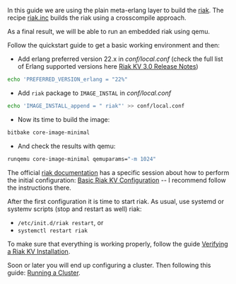 In this guide we are using the plain meta-erlang layer to build the [riak](http://www.riak.info). The recipe [riak.inc](https://github.com/meta-erlang/meta-erlang/blob/master/recipes-database/riak/riak.inc) builds the riak using a crosscompile approach.

As a final result, we will be able to run an embedded riak using qemu.

Follow the quickstart guide to get a basic working environment and then:

 * Add erlang preferred version 22.x in _conf/local.conf_ (check the full list of Erlang supported versions here [Riak KV 3.0 Release Notes](https://github.com/basho/riak/blob/develop-3.0/RELEASE-NOTES.md#riak-kv-30-release-notes))
```bash
echo 'PREFERRED_VERSION_erlang = "22%"
```
 * Add `riak` package to `IMAGE_INSTAL` in _conf/local.conf_
```bash
echo 'IMAGE_INSTALL_append = " riak"' >> conf/local.conf
```
 * Now its time to build the image:
```bash
bitbake core-image-minimal
```
 * And check the results with qemu:
```bash
runqemu core-image-minimal qemuparams="-m 1024"
```

The official [riak documentation](https://docs.riak.com/riak/kv/2.2.3/index.html) has a specific session about how to perform the initial configuration: [Basic Riak KV Configuration](https://docs.riak.com/riak/kv/2.2.3/configuring/basic.1.html) -- I recommend follow the instructions there.

After the first configuration it is time to start riak. As usual, use systemd or systemv scripts (stop and restart as well) riak:

 * `/etc/init.d/riak restart`, or
 * `systemctl restart riak`

To make sure that everything is working properly, follow the guide [Verifying a Riak KV Installation](https://docs.riak.com/riak/kv/2.2.3/setup/installing/verify/index.html).

Soon or later you will end up configuring a cluster. Then following this guide: [Running a Cluster](https://docs.riak.com/riak/kv/2.2.3/using/running-a-cluster.1.html).